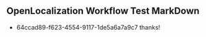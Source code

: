 ## OpenLocalization Workflow Test MarkDown
* 64ccad89-f623-4554-9117-1de5a6a7a9c7 thanks!

<!--HONumber=Jul16_HO5-->


